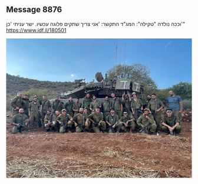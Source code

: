 ## Message 8876

וככה נולדה "טקילה":
המג"ד התקשר: 'אני צריך שתקים פלוגה עכשיו. ישר עניתי 'כן'"
https://www.idf.il/180501

![Photo](8876/8876_photo.jpg)
